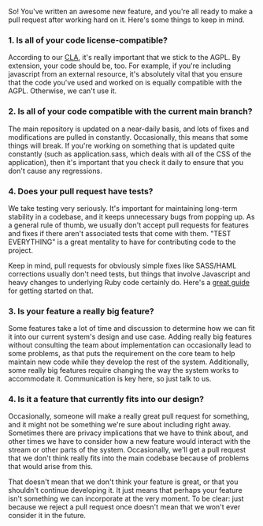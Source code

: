 So! You've written an awesome new feature, and you're all ready to make a pull request after working hard on it. Here's some things to keep in mind.

### 1. Is all of your code license-compatible?

According to our [CLA](https://github.com/diaspora/diaspora/wiki/New-CLA--12-13-10), it's really important that we stick to the AGPL. By extension, your code should be, too. For example, if you're including javascript from an external resource, it's absolutely vital that you ensure that the code you've used and worked on is equally compatible with the AGPL. Otherwise, we can't use it.

### 2. Is all of your code compatible with the current main branch?

The main repository is updated on a near-daily basis, and lots of fixes and modifications are pulled in constantly. Occasionally, this means that some things will break. If you're working on something that is updated quite constantly (such as application.sass, which deals with all of the CSS of the application), then it's important that you check it daily to ensure that you don't cause any regressions.

### 4. Does your pull request have tests?

We take testing very seriously. It's important for maintaining long-term stability in a codebase, and it keeps unnecessary bugs from popping up. As a general rule of thumb, we usually don't accept pull requests for features and fixes if there aren't associated tests that come with them. "TEST EVERYTHING" is a great mentality to have for contributing code to the project. 

Keep in mind, pull requests for obviously simple fixes like SASS/HAML corrections usually don't need tests, but things that involve Javascript and heavy changes to underlying Ruby code certainly do. Here's a [great guide](https://github.com/diaspora/diaspora/wiki/Testing-workflow) for getting started on that.

### 3. Is your feature a really big feature?

Some features take a lot of time and discussion to determine how we can fit it into our current system's design and use case. Adding really big features without consulting the team about implementation can occasionally lead to some problems, as that puts the requirement on the core team to help maintain new code while they develop the rest of the system. Additionally, some really big features require changing the way the system works to accommodate it. Communication is key here, so just talk to us.

### 4. Is it a feature that currently fits into our design?

Occasionally, someone will make a really great pull request for something, and it might not be something we're sure about including right away. Sometimes there are privacy implications that we have to think about, and other times we have to consider how a new feature would interact with the stream or other parts of the system. Occasionally, we'll get a pull request that we don't think really fits into the main codebase because of problems that would arise from this. 

That doesn't mean that we don't think your feature is great, or that you shouldn't continue developing it. It just means that perhaps your feature isn't something we can incorporate at the very moment. To be clear: just because we reject a pull request once doesn't mean that we won't ever consider it in the future.